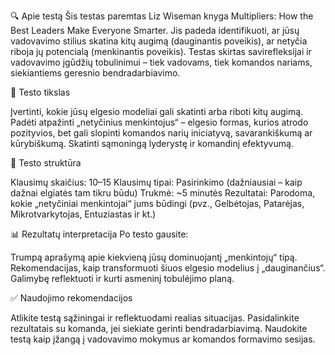 🔍 Apie testą
Šis testas paremtas Liz Wiseman knyga Multipliers: How the Best Leaders Make Everyone Smarter. Jis padeda identifikuoti, ar jūsų vadovavimo stilius skatina kitų augimą (dauginantis poveikis), ar netyčia riboja jų potencialą (menkinantis poveikis).
Testas skirtas savirefleksijai ir vadovavimo įgūdžių tobulinimui – tiek vadovams, tiek komandos nariams, siekiantiems geresnio bendradarbiavimo.

🎯 Testo tikslas

Įvertinti, kokie jūsų elgesio modeliai gali skatinti arba riboti kitų augimą.
Padėti atpažinti „netyčinius menkintojus“ – elgesio formas, kurios atrodo pozityvios, bet gali slopinti komandos narių iniciatyvą, savarankiškumą ar kūrybiškumą.
Skatinti sąmoningą lyderystę ir komandinį efektyvumą.


🧠 Testo struktūra

Klausimų skaičius: 10–15
Klausimų tipai: Pasirinkimo (dažniausiai – kaip dažnai elgiatės tam tikru būdu)
Trukmė: ~5 minutės
Rezultatai: Parodoma, kokie „netyčiniai menkintojai“ jums būdingi (pvz., Gelbėtojas, Patarėjas, Mikrotvarkytojas, Entuziastas ir kt.)


📊 Rezultatų interpretacija
Po testo gausite:

Trumpą aprašymą apie kiekvieną jūsų dominuojantį „menkintojų“ tipą.
Rekomendacijas, kaip transformuoti šiuos elgesio modelius į „dauginančius“.
Galimybę reflektuoti ir kurti asmeninį tobulėjimo planą.


✅ Naudojimo rekomendacijos

Atlikite testą sąžiningai ir reflektuodami realias situacijas.
Pasidalinkite rezultatais su komanda, jei siekiate gerinti bendradarbiavimą.
Naudokite testą kaip įžangą į vadovavimo mokymus ar komandos formavimo sesijas.
